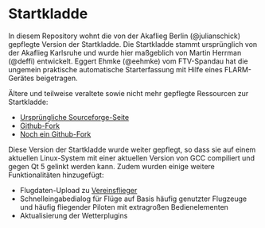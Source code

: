 # Startkladde

In diesem Repository wohnt die von der Akaflieg Berlin (@julianschick) gepflegte Version der Startkladde. Die Startkladde stammt ursprünglich von der Akaflieg Karlsruhe und wurde hier maßgeblich von Martin Herrman (@deffi) entwickelt. Eggert Ehmke (@eehmke) vom FTV-Spandau hat die ungemein praktische automatische Starterfassung mit Hilfe eines FLARM-Gerätes beigetragen.

Ältere und teilweise veraltete sowie nicht mehr gepflegte Ressourcen zur Startkladde:

* [Ursprüngliche Sourceforge-Seite](http://startkladde.sourceforge.net/)
* [Github-Fork](https://github.com/startkladde/startkladde)
* [Noch ein Github-Fork](https://github.com/startkladde/startkladde)

Diese Version der Startkladde wurde weiter gepflegt, so dass sie auf einem aktuellen Linux-System mit einer aktuellen Version von GCC compiliert und gegen Qt 5 gelinkt werden kann. Zudem wurden einige weitere Funktionalitäten hinzugefügt:

* Flugdaten-Upload zu [Vereinsflieger](https://vereinsflieger.de)
* Schnelleingabedialog für Flüge auf Basis häufig genutzter Flugzeuge und häufig fliegender Piloten mit extragroßen Bedienelementen
* Aktualisierung der Wetterplugins
